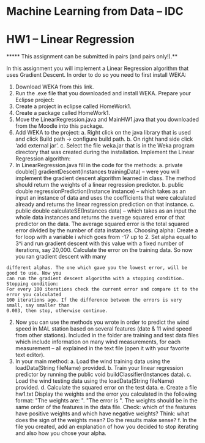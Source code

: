 # Machine Learning from Data – IDC

# HW1 – Linear Regression

***** This assignment can be submitted in pairs (and pairs only!).**

In this assignment you will implement a Linear Regression algorithm that uses Gradient Descent.
In order to do so you need to first install WEKA:

1. Download WEKA from this link.
2. Run the .exe file that you downloaded and install WEKA.
Prepare your Eclipse project:
1. Create a project in eclipse called HomeWork1.
2. Create a package called HomeWork1.
3. Move the LinearRegression.java and MainHW1.java that you downloaded from the
Moodle into this package.
4. Add WEKA to the project:
a. Right click on the java library that is used and click Build path -> configure build path.
b. On right hand side click ‘add external jar’.
c. Select the file weka.jar that is in the Weka program directory that was created during
the installation.
Implement the Linear Regression algorithm:
1. In LinearRegression.java fill in the code for the methods:
a. private double[] gradientDescent(Instances trainingData) – were you will implement
the gradient descent algorithm learned in class. The method should return the weights
of a linear regression predictor.
b. public double regressionPrediction(Instance instance) – which takes as an input an
instance of data and uses the coefficients that were calculated already and returns the
linear regression prediction on that instance.
c. public double calculateSE(Instances data) – which takes as an input the whole data
instances and returns the average squared error of that predictor on the data. The
average squared error is the total squared error divided by the number of data
instances.
Choosing alpha:
Create a for loop with a variable i which goes from -17 up to 2. Set alpha equal to 3^i and
run gradient descent with this value with a fixed number of iterations, say 20,000.
Calculate the error on the training data. So now you ran gradient descent with many


```
different alphas. The one which gave you the lowest error, will be good to use. Now you
can run the gradient descent algorithm with a stopping condition.
Stopping condition:
For every 100 iterations check the current error and compare it to the error you calculated
100 iterations ago. If the difference between the errors is very small, say smaller than
0.003, then stop, otherwise continue.
```
2. Now you can use the methods you wrote in order to predict the wind speed in MAL station
    based on several features (date & 11 wind speed from other stations). Included in the folder
    are training and test data files which include information on many wind measurements, for
    each measurement – all explained in the text file (open it with your favorite text editor).
3. In your main method:
    a. Load the wind training data using the loadData(String fileName) provided.
    b. Train your linear regression predictor by running the public void
       buildClassifier(Instances data).
    c. Load the wind testing data using the loadData(String fileName) provided.
    d. Calculate the squared error on the test data.
    e. Create a file hw1.txt
       Display the weights and the error you calculated in the following format:
       "The weights are: <weights>".
       "The error is <error>".
       The weights should be in the same order of the features in the data file.
       Check: which of the features have positive weights and which have negative weights?
       Think: what does the sign of the weights mean? Do the results make sense?
    f. In the file you created, add an explanation of how you decided to stop iterating and
       also how you chose your alpha.
